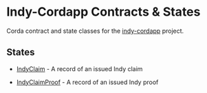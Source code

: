 # Indy-Cordapp Contracts & States

Corda contract and state classes for the [indy-cordapp](../cordapp/README.md) project.


## States

- [IndyClaim](com.luxoft.blockchainlab.corda.hyperledger.indy.data.state.IndyClaim) - A record of an issued Indy claim

- [IndyClaimProof](com.luxoft.blockchainlab.corda.hyperledger.indy.data.state.IndyClaimProof) - A record of an issued Indy proof